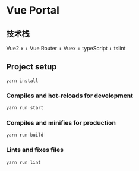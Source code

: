 # Vue Portal

## 技术栈
Vue2.x + Vue Router + Vuex + typeScript + tslint

## Project setup
```
yarn install
```

### Compiles and hot-reloads for development
```
yarn run start
```

### Compiles and minifies for production
```
yarn run build
```

### Lints and fixes files
```
yarn run lint
```

